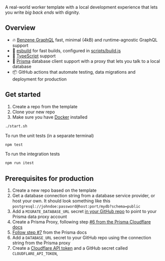 A real-world worker template with a local development experience that lets you write _big back ends_ with dignity.

## Overview

- 🔥 [Benzene GraphQL](https://benzene.vercel.app/) fast, minimal (4kB) and runtime-agnostic GraphQL support
- 🔨 [esbuild](https://esbuild.github.io/) for fast builds, configured in [scripts/build.js](./scripts/build.js)
- 🔎 [TypeScript](https://www.typescriptlang.org/) support
- 💾 [Prisma](https://www.prisma.io) database client support with a proxy that lets you talk to a local database
- 📦 GitHub actions that automate testing, data migrations and deployment for production

## Get started

1. Create a repo from the template
1. Clone your new repo
1. Make sure you have [Docker](https://docs.docker.com/engine/install/) installed

```bash
./start.sh
```

To run the unit tests (in a separate terminal)

```bash
npm test
```

To run the integration tests

```bash
npm run itest
```

## Prerequisites for production

1. Create a new repo based on the template
1. Get a database connection string from a database service provider, or host your own. It should look something like this `postgresql://johndoe:password@host:port/mydb?schema=public`
1. Add a `MIGRATE_DATABASE_URL` secret [in your GitHub repo](https://docs.github.com/en/actions/security-guides/encrypted-secrets#creating-encrypted-secrets-for-a-repository) to point to your Prisma data proxy account
1. Create a Prisma Proxy, following step [#6 from the Prisma Cloudflare docs](https://www.prisma.io/docs/guides/deployment/deployment-guides/deploying-to-cloudflare-workers#6-create-repository-and-push-to-github)
1. [Follow step #7](https://www.prisma.io/docs/guides/deployment/deployment-guides/deploying-to-cloudflare-workers#7-importing-your-project-into-the-prisma-data-platform) from the Prisma docs
1. Add a `DATABASE_URL` secret to your GitHub repo using the connection string from the Prisma proxy
1. Create a [Cloudflare API token](https://developers.cloudflare.com/api/tokens/create) and a GitHub secret called `CLOUDFLARE_API_TOKEN`,
